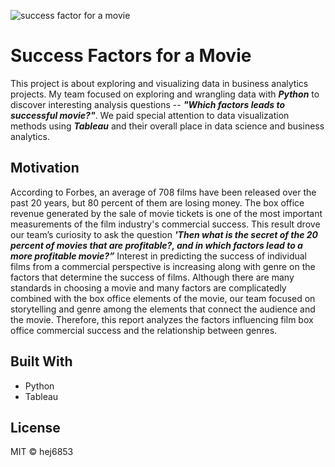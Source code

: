 ![success factor for a movie](https://user-images.githubusercontent.com/79428102/115103025-8a5cfc00-9f03-11eb-9eca-a9e360c673f1.JPG)

# Success Factors for a Movie
This project is about exploring and visualizing data in business analytics projects. My team focused on exploring and wrangling data with ***Python*** to discover interesting analysis questions -- ***"Which factors leads to successful movie?"***. We paid special attention to data visualization methods using ***Tableau*** and their overall place in data science and business analytics.

## Motivation
According to Forbes, an average of 708 films have been released over the past 20 years, but 80 percent of them are losing money. The box office revenue generated by the sale of movie tickets is one of the most important measurements of the film industry's commercial success. This result drove our team’s curiosity to ask the question ***'Then what is the secret of the 20 percent of movies that are profitable?, and in which factors lead to a more profitable movie?”*** Interest in predicting the success of individual films from a commercial perspective is increasing along with genre on the factors that determine the success of films. Although there are many standards in choosing a movie and many factors are complicatedly combined with the box office elements of the movie, our team focused on storytelling and genre among the elements that connect the audience and the movie. Therefore, this report analyzes the factors influencing film box office commercial success and the relationship between genres.

## Built With
- Python
- Tableau

## License
MIT © hej6853
